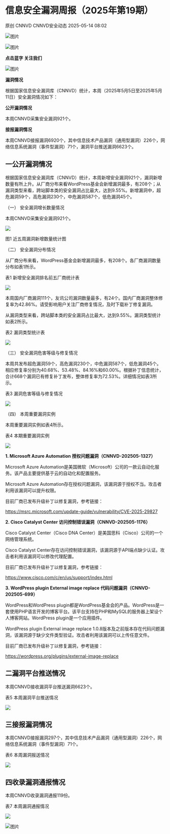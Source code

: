 #  信息安全漏洞周报（2025年第19期）   
原创 CNNVD  CNNVD安全动态   2025-05-14 08:02  
  
![图片](https://mmbiz.qpic.cn/mmbiz_gif/g1thw9GoocfpeKv1eicF4icEx1vUX4LQ1JjlMnGl5z2XiaAQGZdFulYs0vsE3icB8RUiawPqDSb5lvm8G0drb7iaw7sQ/640?wx_fmt=gif&from=appmsg "")  
  
![图片](https://mmbiz.qpic.cn/mmbiz_gif/g1thw9GoocfpeKv1eicF4icEx1vUX4LQ1Js3VkKswpUtkoDWibZ1YQl1lIdcctfqePCcSPEdc38SnhJGdqGJUFx9w/640?wx_fmt=gif&from=appmsg "")  
  
**点击蓝字 关注我们**  
  
![图片](https://mmbiz.qpic.cn/mmbiz_gif/g1thw9GoocfpeKv1eicF4icEx1vUX4LQ1Js3VkKswpUtkoDWibZ1YQl1lIdcctfqePCcSPEdc38SnhJGdqGJUFx9w/640?wx_fmt=gif&from=appmsg "")  
  
  
**漏洞情况**  
  
根据国家信息安全漏洞库（CNNVD）统计，本周（2025年5月5日至2025年5月11日）安全漏洞情况如下：  
  
**公开漏洞情况**  
  
本周CNNVD采集安全漏洞921个。  
  
**接报漏洞情况**  
  
本周CNNVD接报漏洞6920个，其中信息技术产品漏洞（通用型漏洞）226个，网络信息系统漏洞（事件型漏洞）71个，漏洞平台推送漏洞6623个。  
  
## 一公开漏洞情况  
  
  
根据国家信息安全漏洞库（CNNVD）统计，本周新增安全漏洞921个，漏洞新增数量有所上升。从厂商分布来看WordPress基金会新增漏洞最多，有208个；从漏洞类型来看，跨站脚本类的安全漏洞占比最大，达到9.55%。新增漏洞中，超危漏洞59个，高危漏洞230个，中危漏洞587个，低危漏洞45个。  
  
（一） 安全漏洞增长数量情况  
  
  
  
本周CNNVD采集安全漏洞921个。  
  
![](https://mmbiz.qpic.cn/mmbiz_jpg/g1thw9GooccVbuuIjoUoXlfje5b51XQYtR6KokEK4ZibVVtaIGdrA4ZJECficib1hKoTUR4YUyeHyrgNWup7ydADw/640?wx_fmt=other&from=appmsg "")  
  
图1 近五周漏洞新增数量统计图  
  
（二） 安全漏洞分布情况  
  
  
  
从厂商分布来看，WordPress基金会新增漏洞最多，有208个。各厂商漏洞数量分布如表1所示。  
  
表1 新增安全漏洞排名前五厂商统计表  
  
![](https://mmbiz.qpic.cn/mmbiz_png/g1thw9GooccVbuuIjoUoXlfje5b51XQYKn2cMoiaF1KBwndwcpUibuGfCCQc5fF1GUO7yFvBrY1ZtxfRGx0AWZfA/640?wx_fmt=png&from=appmsg "")  
  
本周国内厂商漏洞111个，友讯公司漏洞数量最多，有24个。国内厂商漏洞整体修复率为42.86%。请受影响用户关注厂商修复情况，及时下载补丁修复漏洞。  
  
从漏洞类型来看，跨站脚本类的安全漏洞占比最大，达到9.55%。漏洞类型统计如表2所示。  
  
表2 漏洞类型统计表  
  
![](https://mmbiz.qpic.cn/mmbiz_png/g1thw9GooccVbuuIjoUoXlfje5b51XQYyaHic9aeV4NKibQZ9byYKysqtDLmOb9ibbZKw2PB182PkOaCrnI3UiaQZA/640?wx_fmt=png&from=appmsg "")  
  
（三） 安全漏洞危害等级与修复情况  
  
  
  
本周共发布超危漏洞59个，高危漏洞230个，中危漏洞587个，低危漏洞45个。相应修复率分别为40.68%、53.48%、84.16%和60.00%。根据补丁信息统计，合计668个漏洞已有修复补丁发布，整体修复率为72.53%。详细情况如表3所示。  
  
表3 漏洞危害等级与修复情况  
  
![](https://mmbiz.qpic.cn/mmbiz_png/g1thw9GooccVbuuIjoUoXlfje5b51XQYetjlkjXeU4gQmibLtKAFhdMXGw48iap4uRGu4gX2AFecAHTFvmlOEqHw/640?wx_fmt=png&from=appmsg "")  
  
（四） 本周重要漏洞实例  
  
  
  
本周重要漏洞实例如表4所示。  
  
表4 本期重要漏洞实例  
  
![](https://mmbiz.qpic.cn/mmbiz_png/g1thw9GooccVbuuIjoUoXlfje5b51XQYmiav2Zzv17PyRriadWooxarXP2mF8vSyVC2hMibomMuTKBcOCeWBqbI4w/640?wx_fmt=png&from=appmsg "")  
  
**1. Microsoft Azure Automation 授权问题漏洞（CNNVD-202505-1327）**  
  
Microsoft Azure Automation是美国微软（Microsoft）公司的一款云自动化服务。该产品主要提供基于云的自动化和配置服务。  
  
Microsoft Azure Automation存在授权问题漏洞，该漏洞源于授权不当。攻击者利用该漏洞可以提升权限。  
  
目前厂商已发布升级补丁以修复漏洞，参考链接：  
  
https://msrc.microsoft.com/update-guide/vulnerability/CVE-2025-29827  
  
**2. Cisco Catalyst Center 访问控制错误漏洞（CNNVD-202505-1176）**  
  
Cisco Catalyst Center（Cisco DNA Center）是美国思科（Cisco）公司的一个网络管理系统。  
  
Cisco Catalyst Center存在访问控制错误漏洞，该漏洞源于API端点缺少认证。攻击者利用该漏洞可以修改代理配置。  
  
目前厂商已发布升级补丁以修复漏洞，参考链接：  
  
https://www.cisco.com/c/en/us/support/index.html  
  
**3. WordPress plugin External image replace 代码问题漏洞（CNNVD-202505-699）**  
  
WordPress和WordPress plugin都是WordPress基金会的产品。WordPress是一套使用PHP语言开发的博客平台。该平台支持在PHP和MySQL的服务器上架设个人博客网站。WordPress plugin是一个应用插件。  
  
WordPress plugin External image replace 1.0.8版本及之前版本存在代码问题漏洞，该漏洞源于缺少文件类型验证。攻击者利用该漏洞可以上传任意文件。  
  
目前厂商已发布升级补丁以修复漏洞，参考链接：  
  
https://wordpress.org/plugins/external-image-replace  
  
## 二漏洞平台推送情况  
  
  
本周CNNVD接收漏洞平台推送漏洞6623个。  
  
表5 本周漏洞平台推送情况  
  
![](https://mmbiz.qpic.cn/mmbiz_png/g1thw9GooccVbuuIjoUoXlfje5b51XQYxBic9dg2OHBsFR1CJQG8ia61mCTVnzk06QqvH9z6arUa1CVETfDJEyiaw/640?wx_fmt=png&from=appmsg "")  
  
## 三接报漏洞情况  
  
  
本周CNNVD接报漏洞297个，其中信息技术产品漏洞（通用型漏洞）226个，网络信息系统漏洞（事件型漏洞）71个。  
  
表6 本周漏洞报送情况  
  
![](https://mmbiz.qpic.cn/mmbiz_png/g1thw9GooccVbuuIjoUoXlfje5b51XQYbcNcWG2odf37IP0iaLyJFbIQI36sEdW6k2muIG63nHqEzhJYCNCObpw/640?wx_fmt=png&from=appmsg "")  
  
## 四收录漏洞通报情况  
  
  
本周CNNVD收录漏洞通报119份。  
  
表7 本周漏洞通报情况  
  
![](https://mmbiz.qpic.cn/mmbiz_png/g1thw9GooccVbuuIjoUoXlfje5b51XQYgTibX71UUKkBA5PM1icyBBUsQEXKlibgBkXqibajhqLXnZvMQoFgiauWb8Q/640?wx_fmt=png&from=appmsg "")  
  
  
![图片](https://mmbiz.qpic.cn/mmbiz_gif/g1thw9GoocfpeKv1eicF4icEx1vUX4LQ1JMd8aMOqNkic25xydKvYcCVEsHXvm506icfXiaFep4AfohjraUj3F2jMfg/640?wx_fmt=gif&from=appmsg "")  
  
  
